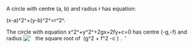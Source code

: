 A circle with centre (a, b) and radius r has equation:

(x-a)^2^+(y-b)^2^=r^2^.

The circle with equation x^2^+y^2^+2gx+2fy+c=0 has centre (-g,-f) and
radius
!['   the square root of  (g\^2 + f\^2 -c ) .  '](../dictionary/equation_images/3123.1..png)

